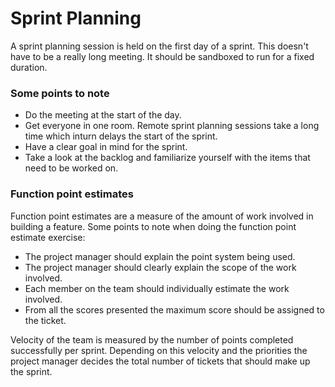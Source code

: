 # Sprint Planning

A sprint planning session is held on the first day of a sprint. This doesn't have to be a really long meeting. It should be sandboxed to run for a fixed duration.

### Some points to note

* Do the meeting at the start of the day.
* Get everyone in one room. Remote sprint planning sessions take a long time which inturn delays the start of the sprint.
* Have a clear goal in mind for the sprint.
* Take a look at the backlog and familiarize yourself with the items that need to be worked on.

### Function point estimates

Function point estimates are a measure of the amount of work involved in building a feature. Some points to note when doing the function point estimate exercise:

* The project manager should explain the point system being used.
* The project manager should clearly explain the scope of the work involved.
* Each member on the team should individually estimate the work involved.
* From all the scores presented the maximum score should be assigned to the ticket.

Velocity of the team is measured by the number of points completed successfully per sprint. Depending on this velocity and the priorities the project manager decides the total number of tickets that should make up the sprint.







